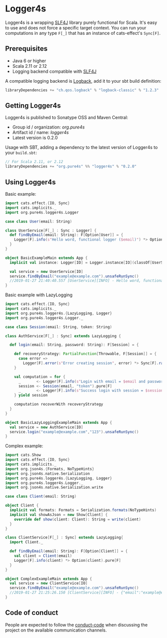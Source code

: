 # Logger4s

Logger4s is a wrapping [SLF4J](https://www.slf4j.org/) library purely functional for Scala. 
It's easy to use and does not force a specific target context. 
You can run your computations in any type `F[_]` that has an instance of cats-effect's `Sync[F]`.

## Prerequisites ##

* Java 6 or higher
* Scala 2.11 or 2.12
* Logging backend compatible with [SLF4J](https://www.slf4j.org/)

A compatible logging backend is [Logback](http://logback.qos.ch), add it to your sbt build definition:

```scala
libraryDependencies += "ch.qos.logback" % "logback-classic" % "1.2.3"
```

## Getting Logger4s ##

Logger4s is published to Sonatype OSS and Maven Central:

- Group id / organization: *org.pure4s*
- Artifact id / name: *logger4s*
- Latest version is 0.2.0

Usage with SBT, adding a dependency to the latest version of Logger4s to your `build.sbt`:

```scala
// For Scala 2.11, or 2.12
libraryDependencies += "org.pure4s" %% "logger4s" % "0.2.0"
```

## Using Logger4s ##

Basic example:
```scala
import cats.effect.{IO, Sync}
import cats.implicits._
import org.pure4s.logger4s.Logger

case class User(email: String)

class UserService[F[_] : Sync : Logger] {
  def findByEmail(email: String): F[Option[User]] = {
    Logger[F].info(s"Hello word, functional logger ($email)") *> Option(User(email)).pure[F]
  }
}

object BasicExampleMain extends App {
  implicit val instance: Logger[IO] = Logger.instance[IO](classOf[UserService[IO]])

  val service = new UserService[IO]
  service.findByEmail("example@example.com").unsafeRunSync()
  //2019-01-27 21:40:40.557 [UserService][INFO] - Hello word, functional logger (example@example.com)
}
```

Basic example with LazyLogging
```scala
import cats.effect.{IO, Sync}
import cats.implicits._
import org.pure4s.logger4s.{LazyLogging, Logger}
import org.pure4s.logger4s.Logger._

case class Session(email: String, token: String)

class AuthService[F[_] : Sync] extends LazyLogging {

  def login(email: String, password: String): F[Session] = {

    def recoveryStrategy: PartialFunction[Throwable, F[Session]] = {
      case error =>
        Logger[F].error(s"Error creating session", error) *> Sync[F].raiseError(error)
    }

    val computation = for {
      _       <- Logger[F].info(s"Login with email = $email and password = $password")
      session <- Session(email, "token").pure[F]
      _       <- Logger[F].info(s"Success login with session = $session")
    } yield session

    computation recoverWith recoveryStrategy
  }
}

object BasicLazyLoggingExampleMain extends App {
  val service = new AuthService[IO]
  service.login("example@example.com","123").unsafeRunSync()
}
```

Complex example:
```scala
import cats.Show
import cats.effect.{IO, Sync}
import cats.implicits._
import org.json4s.{Formats, NoTypeHints}
import org.json4s.native.Serialization
import org.pure4s.logger4s.{LazyLogging, Logger}
import org.pure4s.logger4s.Logger._
import org.json4s.native.Serialization.write

case class Client(email: String)

object Client {
  implicit val formats: Formats = Serialization.formats(NoTypeHints)
  implicit val showAsJson = new Show[Client] {
    override def show(client: Client): String = write(client)
  }
}

class ClientService[F[_] : Sync] extends LazyLogging{
  import Client._

  def findByEmail(email: String): F[Option[Client]] = {
    val client = Client(email)
    Logger[F].info(client) *> Option(client).pure[F]
  }
}

object ComplexExampleMain extends App {
  val service = new ClientService[IO]
  service.findByEmail("example@example.com").unsafeRunSync()
  //2019-01-27 21:25:26.150 [ClientService][INFO] - {"email":"example@example.com"}
}
```

## Code of conduct

People are expected to follow the [conduct-code] when discussing the project on the available communication channels.

[conduct-code]: https://www.scala-lang.org/conduct/
